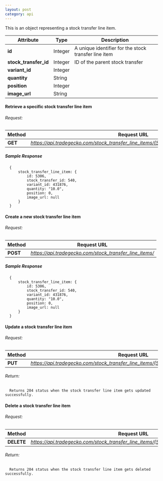 ```yaml
---
layout: post
category: api
---
```


This is an object representing a stock transfer line item.

Attribute                      | Type          | Description                                         
------------------------------ | ------------- | ------------                                        
**id**                         | Integer       |  A unique identifier for the stock transfer line item             
**stock_transfer_id**          | Integer       |  ID of the parent stock transfer                           
**variant_id**                 | Integer       |            
**quantity**                   | String        |
**position**                   | Integer       |                               
**image_url**                  | String        |                               


####   Retrieve a specific stock transfer line item

######     Request:
Method     | Request URL   
-----------| ------------- 
**GET**    | *https://api.tradegecko.com/stock_transfer_line_items/{STOCK_TRANSFER_LINE_ITEM_ID}*

##### Sample Response

      {
          stock_transfer_line_item: {
              id: 5306,
              stock_transfer_id: 540,
              variant_id: 431876,
              quantity: "10.0",
              position: 0,
              image_url: null
          }
      }

####   Create a new stock transfer line item

######     Request:
Method     | Request URL   
-----------| ------------- 
**POST**   | *https://api.tradegecko.com/stock_transfer_line_items/*

##### Sample Response

      {
          stock_transfer_line_item: {
              id: 5306,
              stock_transfer_id: 540,
              variant_id: 431876,
              quantity: "10.0",
              position: 0,
              image_url: null
          }
      }

####   Update a stock transfer line item

######     Request:
Method     | Request URL   
-----------| ------------- 
**PUT**    | *https://api.tradegecko.com/stock_transfer_line_items/{STOCK_TRANSFER_LINE_ITEM_ID}*

###### Return:
      Returns 204 status when the stock transfer line item gets updated successfully. 

####   Delete a stock transfer line item

######     Request:
Method     | Request URL   
-----------| ------------- 
**DELETE** | *https://api.tradegecko.com/stock_transfer_line_items/{STOCK_TRANSFER_LINE_ITEM_ID}*

###### Return:
      Returns 204 status when the stock transfer line item gets deleted successfully. 
